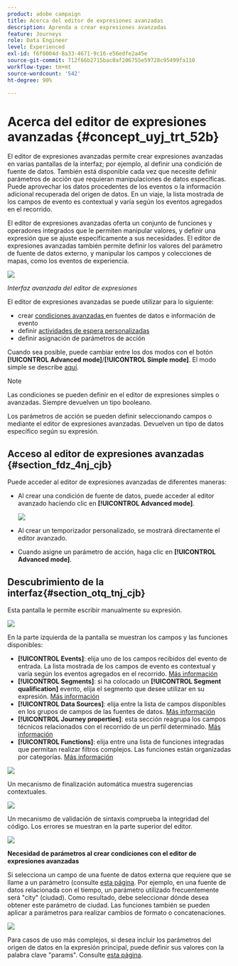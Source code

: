 ```yaml
---
product: adobe campaign
title: Acerca del editor de expresiones avanzadas
description: Aprenda a crear expresiones avanzadas
feature: Journeys
role: Data Engineer
level: Experienced
exl-id: f6f0004d-8a33-4671-9c16-e56edfe2a45e
source-git-commit: 712f66b2715bac0af206755e59728c95499fa110
workflow-type: tm+mt
source-wordcount: '542'
ht-degree: 90%

---
```


# Acerca del editor de expresiones avanzadas {#concept_uyj_trt_52b}

El editor de expresiones avanzadas permite crear expresiones avanzadas en varias pantallas de la interfaz; por ejemplo, al definir una condición de fuente de datos.
También está disponible cada vez que necesite definir parámetros de acción que requieran manipulaciones de datos específicas. Puede aprovechar los datos procedentes de los eventos o la información adicional recuperada del origen de datos. En un viaje, la lista mostrada de los campos de evento es contextual y varía según los eventos agregados en el recorrido.

El editor de expresiones avanzadas oferta un conjunto de funciones y operadores integrados que le permiten manipular valores, y definir una expresión que se ajuste específicamente a sus necesidades. El editor de expresiones avanzadas también permite definir los valores del parámetro de fuente de datos externo, y manipular los campos y colecciones de mapas, como los eventos de experiencia.

![](../assets/journey65.png)

_Interfaz avanzada del editor de expresiones_

El editor de expresiones avanzadas se puede utilizar para lo siguiente:

* crear [condiciones avanzadas ](../building-journeys/condition-activity.md#about_condition) en fuentes de datos e información de evento
* definir [actividades de espera personalizadas](../building-journeys/wait-activity.md#custom)
* definir asignación de parámetros de acción

Cuando sea posible, puede cambiar entre los dos modos con el botón **[!UICONTROL Advanced mode]**/**[!UICONTROL Simple mode]**. El modo simple se describe [aquí](../building-journeys/condition-activity.md#about_condition).

>[!NOTE]
>
>Las condiciones se pueden definir en el editor de expresiones simples o avanzadas. Siempre devuelven un tipo booleano.
>
>Los parámetros de acción se pueden definir seleccionando campos o mediante el editor de expresiones avanzadas. Devuelven un tipo de datos específico según su expresión.

## Acceso al editor de expresiones avanzadas {#section_fdz_4nj_cjb}

Puede acceder al editor de expresiones avanzadas de diferentes maneras:

* Al crear una condición de fuente de datos, puede acceder al editor avanzado haciendo clic en **[!UICONTROL Advanced mode]**.

   ![](../assets/journeyuc2_33.png)

* Al crear un temporizador personalizado, se mostrará directamente el editor avanzado.
* Cuando asigne un parámetro de acción, haga clic en **[!UICONTROL Advanced mode]**.

## Descubrimiento de la interfaz{#section_otq_tnj_cjb}

Esta pantalla le permite escribir manualmente su expresión.

![](../assets/journey70.png)

En la parte izquierda de la pantalla se muestran los campos y las funciones disponibles:

* **[!UICONTROL Events]**: elija uno de los campos recibidos del evento de entrada. La lista mostrada de los campos de evento es contextual y varía según los eventos agregados en el recorrido. [Más información](../event/about-events.md)
* **[!UICONTROL Segments]**: si ha colocado un  **[!UICONTROL Segment qualification]** evento, elija el segmento que desee utilizar en su expresión. [Más información](../segment/using-a-segment.md)
* **[!UICONTROL Data Sources]**: elija entre la lista de campos disponibles en los grupos de campos de las fuentes de datos. [Más información](../datasource/about-data-sources.md)
* **[!UICONTROL Journey properties]**: esta sección reagrupa los campos técnicos relacionados con el recorrido de un perfil determinado. [Más información](../expression/journey-properties.md)
* **[!UICONTROL Functions]**: elija entre una lista de funciones integradas que permitan realizar filtros complejos. Las funciones están organizadas por categorías. [Más información](../expression/functions.md)

![](../assets/journey65.png)

Un mecanismo de finalización automática muestra sugerencias contextuales.

![](../assets/journey68.png)

Un mecanismo de validación de sintaxis comprueba la integridad del código. Los errores se muestran en la parte superior del editor.

![](../assets/journey69.png)

**Necesidad de parámetros al crear condiciones con el editor de expresiones avanzadas**

Si selecciona un campo de una fuente de datos externa que requiere que se llame a un parámetro (consulte [esta página](../datasource/external-data-sources.md). Por ejemplo, en una fuente de datos relacionada con el tiempo, un parámetro utilizado frecuentemente será &quot;city&quot; (ciudad). Como resultado, debe seleccionar dónde desea obtener este parámetro de ciudad. Las funciones también se pueden aplicar a parámetros para realizar cambios de formato o concatenaciones.

![](../assets/journeyuc2_19.png)

Para casos de uso más complejos, si desea incluir los parámetros del origen de datos en la expresión principal, puede definir sus valores con la palabra clave &quot;params&quot;. Consulte [esta página](../expression/field-references.md).

